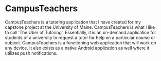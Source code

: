 # CampusTeachers

CampusTeachers is a tutoring application that I have created for my capstone project at the University of Maine. CampusTeachers is what
I like to call 'The Uber of Tutoring'. Essentially, it is an on-demand application for students of a university to request a tutor
for help on a particular course or subject. CampusTeachers is a functioning web application that will work on any device. It also
exists as a native Android application as well where it utilizes push notifications.
